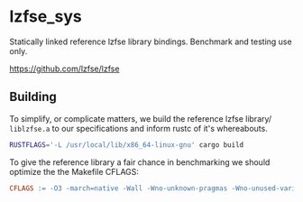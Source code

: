 # lzfse_sys

Statically linked reference lzfse library bindings. Benchmark and testing use only.

https://github.com/lzfse/lzfse

## Building

To simplify, or complicate matters, we build the reference lzfse library/ `liblzfse.a` to our specifications and inform rustc of it's whereabouts.

```bash
RUSTFLAGS='-L /usr/local/lib/x86_64-linux-gnu' cargo build
```

To give the reference library a fair chance in benchmarking we should optimize the the Makefile CFLAGS:

 ```makefile
 CFLAGS := -O3 -march=native -Wall -Wno-unknown-pragmas -Wno-unused-variable -DNDEBUG -D_POSIX_C_SOURCE -std=c99 -fvisibility=hidden
 ```
